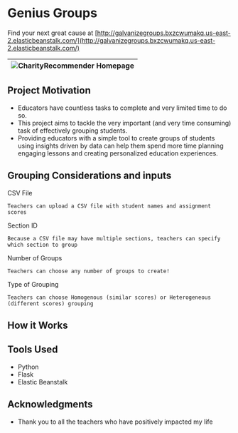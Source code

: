 # Genius Groups
Find your next great cause at [http://galvanizegroups.bxzcwumakq.us-east-2.elasticbeanstalk.com/](http://galvanizegroups.bxzcwumakq.us-east-2.elasticbeanstalk.com/)

|![CharityRecommender Homepage](IMG/CR_Homepage.png)|
|---|


## Project Motivation

- Educators have countless tasks to complete and very limited time to do so. 
- This project aims to tackle the very important (and very time consuming) task of effectively grouping students. 
- Providing educators with a simple tool to create groups of students using insights driven by data can help them spend more time planning engaging lessons and creating personalized education experiences.

## Grouping Considerations and inputs

CSV File
```
Teachers can upload a CSV file with student names and assignment scores
```
Section ID
```
Because a CSV file may have multiple sections, teachers can specify which section to group
```
Number of Groups
```
Teachers can choose any number of groups to create!
```
Type of Grouping
```
Teachers can choose Homogenous (similar scores) or Heterogeneous (different scores) grouping
```

## How it Works




## Tools Used
- Python
- Flask
- Elastic Beanstalk



## Acknowledgments

* Thank you to all the teachers who have positively impacted my life
